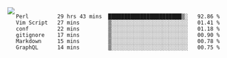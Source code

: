 

<a href="https://github.com/anuraghazra/github-readme-stats">
  <img align="left" src="https://github-readme-stats.vercel.app/api?username=kfly8&count_private=true&show_icons=true&theme=calm" />
</a>


<!--START_SECTION:waka-->

```text
Perl         29 hrs 43 mins  ███████████████████████▒░   92.86 %
Vim Script   27 mins         ▒░░░░░░░░░░░░░░░░░░░░░░░░   01.41 %
conf         22 mins         ▒░░░░░░░░░░░░░░░░░░░░░░░░   01.18 %
gitignore    17 mins         ▒░░░░░░░░░░░░░░░░░░░░░░░░   00.90 %
Markdown     15 mins         ▒░░░░░░░░░░░░░░░░░░░░░░░░   00.78 %
GraphQL      14 mins         ▒░░░░░░░░░░░░░░░░░░░░░░░░   00.75 %
```

<!--END_SECTION:waka-->
